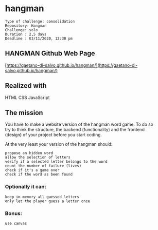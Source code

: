 # hangman

    Type of challenge: consolidation
    Repository: Hangman
    Challenge: solo
    Duration : 2,5 days
    Deadline : 03/11/2020, 12:30 pm

## HANGMAN Github Web Page
[https://gaetano-di-salvo.github.io/hangman/](https://gaetano-di-salvo.github.io/hangman/) 

## Realized with
 
 HTML
 CSS
 JavaScript

## The mission

You have to make a website version of the hangman word game. 
To do so try to think the structure, the backend (functionality) and the frontend (design) of your project before you start coding.

At the very least your version of the hangman should:

    propose an hidden word
    allow the selection of letters
    verify if a selected letter belongs to the word
    count the number of failure (lives)
    check if it's a game over
    check if the word as been found

### Optionally it can:

    keep in memory all guessed letters
    only let the player guess a letter once

### Bonus:

    use canvas

